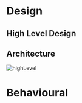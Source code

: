 # Design
## High Level Design
## Architecture

![highLevel](https://user-images.githubusercontent.com/101514346/161397158-1fbe33e7-f6a9-4a5b-a611-eff57230fa13.png)

# Behavioural
